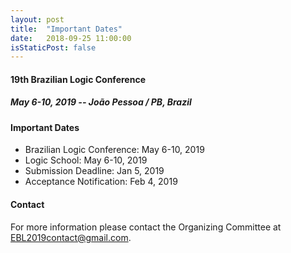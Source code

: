 ```yaml
---
layout: post
title:  "Important Dates"
date:   2018-09-25 11:00:00
isStaticPost: false
---
```

#### __19th Brazilian Logic Conference__
##### May 6-10, 2019 -- João Pessoa / PB, Brazil

#### Important Dates

- Brazilian Logic Conference: May 6-10, 2019
- Logic School: May 6-10, 2019
- Submission Deadline: Jan 5, 2019
- Acceptance Notification: Feb 4, 2019

#### Contact


For more information please contact the Organizing Committee at <a href="mailto:EBL2019contact@gmail.com">EBL2019contact@gmail.com</a>.